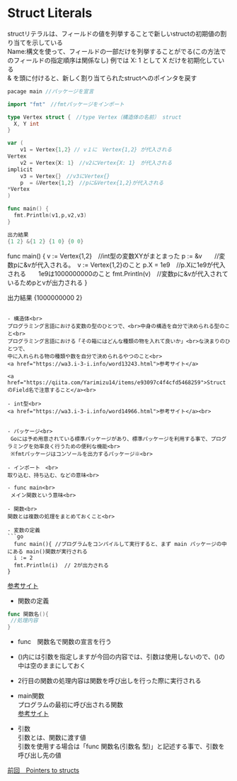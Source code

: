 # Struct Literals

structリテラルは、フィールドの値を列挙することで新しいstructの初期値の割り当てを示している<br>
Name:構文を使って、フィールドの一部だけを列挙することがでる(この方法でのフィールドの指定順序は関係なし) 例では X: 1 として X だけを初期化している<br>
& を頭に付けると、新しく割り当てられたstructへのポインタを戻す<br>

```go
pacage main //パッケージを宣言

import "fmt"　//fmtパッケージをインポート

type Vertex struct {　//type Vertex（構造体の名前） struct
  X, Y int
}

var (
    v1 = Vertex{1,2} // v１に　Vertex{1,2} が代入される
Vertex
    v2 = Vertex{X: 1}　//v2にVertex{X: 1}　が代入される
implicit 
    v3 = Vertex{}　//v3にVertex{}
    p  = &Vertex{1,2}　//pに&Vertex{1,2}が代入される
*Vertex
)

func main() {
  fmt.Println(v1,p,v2,v3)
}

出力結果
{1 2} &{1 2} {1 0} {0 0}
```

func main() {
  v := Vertex{1,2}　//int型の変数XYがまとまった
  p := &v　　//変数pに&vが代入される。　v := Vertex{1,2}のこと
  p.X = 1e9　//p.Xに1e9が代入される　　1e9は1000000000のこと
  fmt.Println(v)　//変数pに&vが代入されているためpとvが出力される
}

出力結果
{1000000000 2}
```

- 構造体<br>
プログラミング言語における変数の型のひとつで、<br>中身の構造を自分で決められる型のこと<br>
プログラミング言語における「その箱にはどんな種類の物を入れて良いか」<br>な決まりのひとつで、
中に入れられる物の種類や数を自分で決められるやつのこと<br>
<a href="https://wa3.i-3-i.info/word13243.html">参考サイト</a>

<a href="https://qiita.com/Yarimizu14/items/e93097c4f4cfd5468259">StructのField名で注意すること</a><br>

- int型<br>
<a href="https://wa3.i-3-i.info/word14966.html">参考サイト</a><br>


- パッケージ<br>
 Goには予め用意されている標準パッケージがあり、標準パッケージを利用する事で、プログラミングを効率良く行うための便利な機能<br>
 ※fmtパッケージはコンソールを出力するパッケージ※<br>
  
- インポート　<br>
取り込む、持ち込む、などの意味<br>
 
- func main<br>
 メイン関数という意味<br>
    
- 関数<br>
関数とは複数の処理をまとめておくこと<br>

- 変数の定義
```go
  func main(){ //プログラムをコンパイルして実行すると、まず main パッケージの中にある main()関数が実行される
  i := 2
  fmt.Println(i)  // 2が出力される
}
```
<a href="https://y-hiroyuki.xyz/go/variable/what-is-variable">参考サイト</a>


- 関数の定義
```go
func 関数名(){
 //処理内容
}
```
- func　関数名で関数の宣言を行う<br>
- ()内には引数を指定しますが今回の内容では、引数は使用しないので、()の中は空のままにしておく<br>
- 2行目の関数の処理内容は関数を呼び出しを行った際に実行される<br>

- main関数<br>
プログラムの最初に呼び出される関数<br>
<a href="https://zenn.dev/kubo_programmer/articles/990891ff3a43c5">参考サイト</a>

- 引数<br>
引数とは、関数に渡す値<br>
引数を使用する場合は「func 関数名(引数名 型)」と記述する事で、引数を呼び出し先の値<br>

<a href="https://github.com/morimotoyuuki111/Go3/blob/main/Pointers%20to%20structs.md">前回　Pointers to structs</a>


